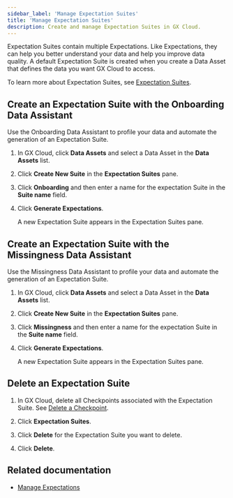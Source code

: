 ```yaml
---
sidebar_label: 'Manage Expectation Suites'
title: 'Manage Expectation Suites'
description: Create and manage Expectation Suites in GX Cloud.
---
```


Expectation Suites contain multiple Expectations. Like Expectations, they can help you better understand your data and help you improve data quality. A default Expectation Suite is created when you create a Data Asset that defines the data you want GX Cloud to access. 

To learn more about Expectation Suites, see [Expectation Suites](../../terms/expectation_suite.md).

## Create an Expectation Suite with the Onboarding Data Assistant

Use the Onboarding Data Assistant to profile your data and automate the generation of an Expectation Suite.

1. In GX Cloud, click **Data Assets** and select a Data Asset in the **Data Assets** list.

2. Click **Create New Suite** in the **Expectation Suites** pane.

3. Click **Onboarding** and then enter a name for the expectation Suite in the **Suite name** field.

4. Click **Generate Expectations**. 

    A new Expectation Suite appears in the Expectation Suites pane.

## Create an Expectation Suite with the Missingness Data Assistant

Use the Missingness Data Assistant to profile your data and automate the generation of an Expectation Suite.

1. In GX Cloud, click **Data Assets** and select a Data Asset in the **Data Assets** list.

2. Click **Create New Suite** in the **Expectation Suites** pane.

3. Click **Missingness** and then enter a name for the expectation Suite in the **Suite name** field.

4. Click **Generate Expectations**. 

    A new Expectation Suite appears in the Expectation Suites pane.

## Delete an Expectation Suite

1. In GX Cloud, delete all Checkpoints associated with the Expectation Suite. See [Delete a Checkpoint](/docs/cloud/checkpoints/manage_checkpoints#delete-a-checkpoint). 

2. Click **Expectation Suites**.

3. Click **Delete** for the Expectation Suite you want to delete.

4. Click **Delete**.

## Related documentation

- [Manage Expectations](../expectations/manage_expectations.md)